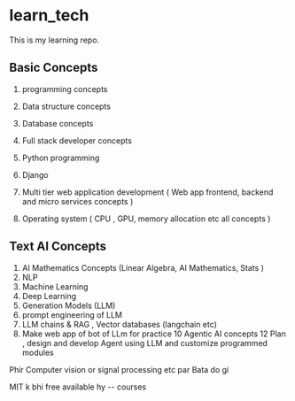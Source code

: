 # learn_tech
This is my learning repo.

## Basic Concepts 

1. programming concepts 

2. Data structure concepts 

3. Database concepts
4. Full stack developer concepts
5. Python programming 
6. Django
7. Multi tier web application development ( Web app frontend, backend and micro services concepts )
8. Operating system ( CPU , GPU,  memory allocation etc all concepts )

## Text AI Concepts 
1. AI Mathematics Concepts (Linear Algebra, AI Mathematics, Stats )
2. NLP
4. Machine Learning 
5. Deep Learning
6. Generation Models (LLM)
7. prompt engineering of LLM 
8. LLM chains & RAG , Vector databases (langchain etc)
9. Make web app of bot of LLm for practice 
10 Agentic AI concepts
12 Plan , design and develop Agent using  LLM and customize programmed modules

Phir Computer vision or signal processing etc par Bata do gi

MIT k bhi free available hy -- courses
